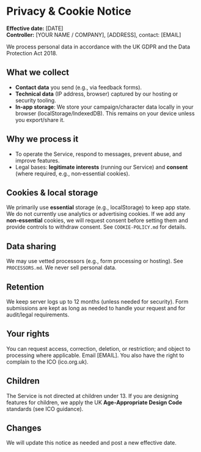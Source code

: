 # Privacy & Cookie Notice

**Effective date:** [DATE]  
**Controller:** [YOUR NAME / COMPANY], [ADDRESS], contact: [EMAIL]

We process personal data in accordance with the UK GDPR and the Data Protection Act 2018.

## What we collect
- **Contact data** you send (e.g., via feedback forms).
- **Technical data** (IP address, browser) captured by our hosting or security tooling.
- **In‑app storage**: We store your campaign/character data locally in your browser (localStorage/IndexedDB). This remains on your device unless you export/share it.

## Why we process it
- To operate the Service, respond to messages, prevent abuse, and improve features.
- Legal bases: **legitimate interests** (running our Service) and **consent** (where required, e.g., non‑essential cookies).

## Cookies & local storage
We primarily use **essential** storage (e.g., localStorage) to keep app state. We do not currently use analytics or advertising cookies. If we add any **non‑essential** cookies, we will request consent before setting them and provide controls to withdraw consent. See `COOKIE-POLICY.md` for details.

## Data sharing
We may use vetted processors (e.g., form processing or hosting). See `PROCESSORS.md`. We never sell personal data.

## Retention
We keep server logs up to 12 months (unless needed for security). Form submissions are kept as long as needed to handle your request and for audit/legal requirements.

## Your rights
You can request access, correction, deletion, or restriction; and object to processing where applicable. Email [EMAIL]. You also have the right to complain to the ICO (ico.org.uk).

## Children
The Service is not directed at children under 13. If you are designing features for children, we apply the UK **Age‑Appropriate Design Code** standards (see ICO guidance).

## Changes
We will update this notice as needed and post a new effective date.

